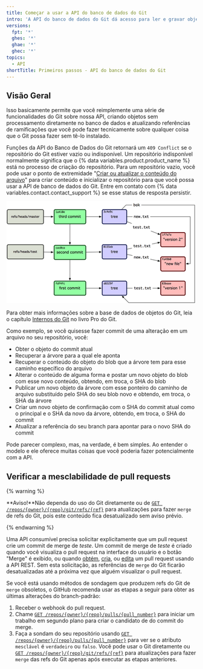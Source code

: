 ```yaml
---
title: Começar a usar a API do banco de dados do Git
intro: 'A API do banco de dados do Git dá acesso para ler e gravar objetos do Git sem processamento no seu banco de dados do Git no {% data variables.product.product_name %} e para listar e atualizar suas referências (cabeçalhos de branch e etiquetas).'
versions:
  fpt: '*'
  ghes: '*'
  ghae: '*'
  ghec: '*'
topics:
  - API
shortTitle: Primeiros passos - API do banco de dados do Git
---
```


## Visão Geral

Isso basicamente permite que você reimplemente uma série de funcionalidades do Git sobre nossa API, criando objetos sem processamento diretamente no banco de dados e atualizando referências de ramificações que você pode fazer tecnicamente sobre qualquer coisa que o Git possa fazer sem tê-lo instalado.

Funções da API do Banco de Dados do Git retornará um `409 Conflict` se o repositório do Git estiver vazio ou indisponível.  Um repositório indisponível normalmente significa que o {% data variables.product.product_name %} está no processo de criação do repositório. Para um repositório vazio, você pode usar o ponto de extremidade "[Criar ou atualizar o conteúdo do arquivo](/rest/reference/repos#create-or-update-file-contents)" para criar conteúdo e inicializar o repositório para que você possa usar a API de banco de dados do Git. Entre em contato com {% data variables.contact.contact_support %} se esse status de resposta persistir.

![Visão geral do banco de dados Git](/assets/images/git-database-overview.png)

Para obter mais informações sobre a base de dados de objetos do Git, leia o capítulo [Internos do Git](http://git-scm.com/book/en/v1/Git-Internals) no livro Pro do Git.

Como exemplo, se você quisesse fazer commit de uma alteração em um arquivo no seu repositório, você:

* Obter o objeto do commit atual
* Recuperar a árvore para a qual ele aponta
* Recuperar o conteúdo do objeto do blob que a árvore tem para esse caminho específico do arquivo
* Alterar o conteúdo de alguma forma e postar um novo objeto do blob com esse novo conteúdo, obtendo, em troca, o SHA do blob
* Publicar um novo objeto da árvore com esse ponteiro do caminho de arquivo substituído pelo SHA do seu blob novo e obtendo, em troca, o SHA da árvore
* Criar um novo objeto de confirmação com o SHA do commit atual como o principal e o SHA da novo da árvore, obtendo, em troca, o SHA do commit
* Atualizar a referência do seu branch para apontar para o novo SHA do commit

Pode parecer complexo, mas, na verdade, é bem simples. Ao entender o modelo e ele oferece muitas coisas que você poderia fazer potencialmente com a API.

## Verificar a mesclabilidade de pull requests

{% warning %}

**Aviso!**Não dependa do uso do Git diretamente ou de [`GET /repos/{owner}/{repo}/git/refs/{ref}`](/rest/reference/git#get-a-reference)  para atualizações para fazer `merge` de refs do Git, pois este conteúdo fica desatualizado sem aviso prévio.

{% endwarning %}

Uma API consumível precisa solicitar explicitamente que um pull request crie um commit de merge de _teste_. Um commit de merge de _teste_ é criado quando você visualiza o pull request na interface do usuário e o botão "Merge" é exibido, ou quando [obtém](/rest/reference/pulls#get-a-pull-request), [cria](/rest/reference/pulls#create-a-pull-request), ou [edita](/rest/reference/pulls#update-a-pull-request) um pull request usando a API REST. Sem esta solicitação, as referências de `merge` do Git ficarão desatualizadas até a próxima vez que alguém visualizar o pull request.

Se você está usando métodos de sondagem que produzem refs do Git de `merge` obsoletos, o GitHub recomenda usar as etapas a seguir para obter as últimas alterações do branch-padrão:

1. Receber o webhook do pull request.
2. Chame [`GET /repos/{owner}/{repo}/pulls/{pull_number}`](/rest/reference/pulls#get-a-pull-request) para iniciar um trabalho em segundo plano para criar o candidato de do commit do merge.
3. Faça a sondam do seu repositório usando [`GET /repos/{owner}/{repo}/pulls/{pull_number}`](/rest/reference/pulls#get-a-pull-request) para ver se o atributo `mesclável` é `verdadeiro` ou `falso`. Você pode usar o Git diretamente ou [`GET /repos/{owner}/{repo}/git/refs/{ref}`](/rest/reference/git#get-a-reference) para atualizações para fazer `merge` das refs do Git apenas após executar as etapas anteriores.
